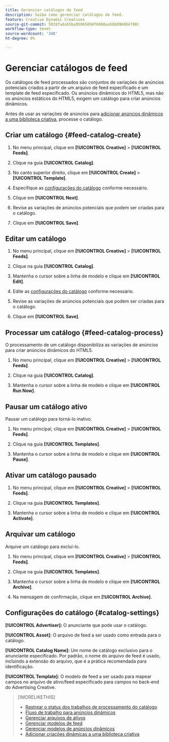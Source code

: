```yaml
---
title: Gerenciar catálogos de feed
description: Saiba como gerenciar catálogos de feed.
feature: Creative Dynamic Creatives
source-git-commit: 5828fada55ba9506589df6088ea58b896084700c
workflow-type: tm+mt
source-wordcount: '348'
ht-degree: 0%

---
```


# Gerenciar catálogos de feed

Os catálogos de feed processados são conjuntos de variações de anúncios potenciais criados a partir de um arquivo de feed especificado e um template de feed especificado. Os anúncios dinâmicos do HTML5, mas não os anúncios estáticos do HTML5, exigem um catálogo para criar anúncios dinâmicos.

Antes de usar as variações de anúncios para [adicionar anúncios dinâmicos a uma biblioteca criativa](/help/creative/creative-libraries/creative-add-dynamic.md), processe o catálogo.

## Criar um catálogo {#feed-catalog-create}

1. No menu principal, clique em **[!UICONTROL Creative]** > **[!UICONTROL Feeds]**.

1. Clique na guia **[!UICONTROL Catalog]**.

1. No canto superior direito, clique em **[!UICONTROL Create]** > **[!UICONTROL Template]**.

1. Especifique as [configurações do catálogo](#catalog-settings) conforme necessário.

1. Clique em **[!UICONTROL Next]**.

1. Revise as variações de anúncios potenciais que podem ser criadas para o catálogo.

1. Clique em **[!UICONTROL Save]**.

## Editar um catálogo

1. No menu principal, clique em **[!UICONTROL Creative]** > **[!UICONTROL Feeds]**.

1. Clique na guia **[!UICONTROL Catalog]**.

1. Mantenha o cursor sobre a linha de modelo e clique em **[!UICONTROL Edit]**.

1. Edite as [configurações do catálogo](#catalog-settings) conforme necessário.

1. Revise as variações de anúncios potenciais que podem ser criadas para o catálogo.

1. Clique em **[!UICONTROL Save]**.

## Processar um catálogo {#feed-catalog-process}

O processamento de um catálogo disponibiliza as variações de anúncios para criar anúncios dinâmicos do HTML5.

1. No menu principal, clique em **[!UICONTROL Creative]** > **[!UICONTROL Feeds]**.

1. Clique na guia **[!UICONTROL Catalog]**.

1. Mantenha o cursor sobre a linha de modelo e clique em **[!UICONTROL Run Now]**.

## Pausar um catálogo ativo

Pausar um catálogo para torná-lo inativo.<!-- Can you Activate it again? -->

1. No menu principal, clique em **[!UICONTROL Creative]** > **[!UICONTROL Feeds]**.

1. Clique na guia **[!UICONTROL Templates]**.

1. Mantenha o cursor sobre a linha de modelo e clique em **[!UICONTROL Pause]**.

<!-- Verify if this is available:  1. In the confirmation message, click **[!UICONTROL Pause]**. -->

## Ativar um catálogo pausado

<!-- Verify if this is available. -->

1. No menu principal, clique em **[!UICONTROL Creative]** > **[!UICONTROL Feeds]**.

1. Clique na guia **[!UICONTROL Templates]**.

1. Mantenha o cursor sobre a linha de modelo e clique em **[!UICONTROL Activate]**.

## Arquivar um catálogo

Arquive um catálogo para excluí-lo.

1. No menu principal, clique em **[!UICONTROL Creative]** > **[!UICONTROL Feeds]**.

1. Clique na guia **[!UICONTROL Templates]**.

1. Mantenha o cursor sobre a linha de modelo e clique em **[!UICONTROL Archive]**.

1. Na mensagem de confirmação, clique em **[!UICONTROL Archive]**.

## Configurações do catálogo {#catalog-settings}

**[!UICONTROL Advertiser]:** O anunciante que pode usar o catálogo.

**[!UICONTROL Asset]:** O arquivo de feed a ser usado como entrada para o catálogo.

**[!UICONTROL Catalog Name]:** Um nome de catálogo exclusivo para o anunciante especificado. Por padrão, o nome do arquivo de feed é usado, incluindo a extensão do arquivo, que é a prática recomendada para identificação.<!-- must it have a file extension? -->

**[!UICONTROL Template]:** O modelo de feed a ser usado para mapear campos no arquivo de ativo/feed especificado para campos no back-end do Advertising Creative.

>[!MORELIKETHIS]
>
>* [Rastrear o status dos trabalhos de processamento do catálogo](/help/creative/feeds/job-status-track.md)
>* [Fluxo de trabalho para anúncios dinâmicos](/help/creative/introduction/workflow-dynamic-ads.md)
>* [Gerenciar arquivos de ativos](/help/creative/feeds/asset-manage.md)
>* [Gerenciar modelos de feed](/help/creative/feeds/feed-template-manage.md)
>* [Gerenciar modelos de anúncios dinâmicos](/help/creative/ad-templates/ad-template-manage.md)
>* [Adicionar criações dinâmicas a uma biblioteca criativa](/help/creative/creative-libraries/creative-add-dynamic.md)
